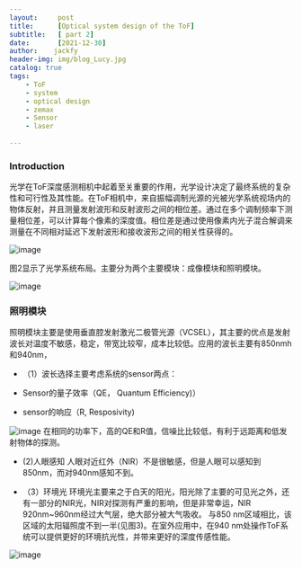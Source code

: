 ```yaml
---
layout:     post
title:      [Optical system design of the ToF]
subtitle:   [ part 2]
date:       [2021-12-30]
author:    jackfy
header-img: img/blog_Lucy.jpg
catalog: true
tags:
    - ToF
    - system
    - optical design
    - zemax
    - Sensor
    - laser
    
---
```

### Introduction

光学在ToF深度感测相机中起着至关重要的作用，光学设计决定了最终系统的复杂性和可行性及其性能。在ToF相机中，来自振幅调制光源的光被光学系统视场内的物体反射，并且测量发射波形和反射波形之间的相位差。通过在多个调制频率下测量相位差，可以计算每个像素的深度值。相位差是通过使用像素内光子混合解调来测量在不同相对延迟下发射波形和接收波形之间的相关性获得的。
            
![image](https://github.com/Opticscloudend/opticscloudend.github.io/assets/131378528/46d02418-343f-461e-aa72-720c26516b69)


图2显示了光学系统布局。主要分为两个主要模块：成像模块和照明模块。

![image](https://github.com/Opticscloudend/opticscloudend.github.io/assets/131378528/772bd15e-2ff4-471a-829d-b341d6296fb1)

### 照明模块

照明模块主要是使用垂直腔发射激光二极管光源（VCSEL），其主要的优点是发射波长对温度不敏感，稳定，带宽比较窄，成本比较低。应用的波长主要有850nmh和940nm，

- （1）波长选择主要考虑系统的sensor两点：

- Sensor的量子效率（QE， Quantum Efficiency)）
- sensor的响应（R, Resposivity)

![image](https://github.com/Opticscloudend/opticscloudend.github.io/assets/131378528/94240d35-4230-4214-9d72-d4a51bd71c50)
在相同的功率下，高的QE和R值，信噪比比较低，有利于远距离和低发射物体的探测。
-  (2)人眼感知
人眼对近红外（NIR）不是很敏感，但是人眼可以感知到850nm，而对940nm感知不到。

- （3）环境光
环境光主要来之于白天的阳光，阳光除了主要的可见光之外，还有一部分的NIR光，NIR对探测有严重的影响，但是非常幸运，NIR 920nm~960nm经过大气层，绝大部分被大气吸收。
与850 nm区域相比，该区域的太阳辐照度不到一半(见图3)。在室外应用中，在940 nm处操作ToF系统可以提供更好的环境抗光性，并带来更好的深度传感性能。

![image](https://github.com/Opticscloudend/opticscloudend.github.io/assets/131378528/45fbb398-3679-4ee1-ac51-53f6052aa689)



